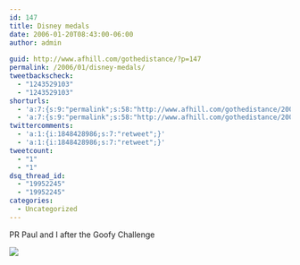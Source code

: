 ```yaml
---
id: 147
title: Disney medals
date: 2006-01-20T08:43:00-06:00
author: admin
  
guid: http://www.afhill.com/gothedistance/?p=147
permalink: /2006/01/disney-medals/
tweetbackscheck:
  - "1243529103"
  - "1243529103"
shorturls:
  - 'a:7:{s:9:"permalink";s:58:"http://www.afhill.com/gothedistance/2006/01/disney-medals/";s:7:"tinyurl";s:25:"http://tinyurl.com/q97wty";s:4:"isgd";s:17:"http://is.gd/BmqU";s:5:"bitly";s:19:"http://bit.ly/CgFqQ";s:5:"snipr";s:22:"http://snipr.com/icgf3";s:5:"snurl";s:22:"http://snurl.com/icgf3";s:7:"snipurl";s:24:"http://snipurl.com/icgf3";}'
  - 'a:7:{s:9:"permalink";s:58:"http://www.afhill.com/gothedistance/2006/01/disney-medals/";s:7:"tinyurl";s:25:"http://tinyurl.com/q97wty";s:4:"isgd";s:17:"http://is.gd/BmqU";s:5:"bitly";s:19:"http://bit.ly/CgFqQ";s:5:"snipr";s:22:"http://snipr.com/icgf3";s:5:"snurl";s:22:"http://snurl.com/icgf3";s:7:"snipurl";s:24:"http://snipurl.com/icgf3";}'
twittercomments:
  - 'a:1:{i:1848428986;s:7:"retweet";}'
  - 'a:1:{i:1848428986;s:7:"retweet";}'
tweetcount:
  - "1"
  - "1"
dsq_thread_id:
  - "19952245"
  - "19952245"
categories:
  - Uncategorized
---
```

PR Paul and I after the Goofy Challenge

![](http://images16.fotki.com/v272/photos/9/98745/1821784/paulandismaller-vi.jpg)